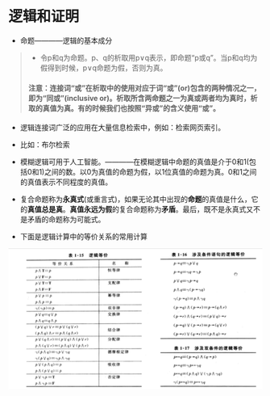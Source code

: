 # 逻辑和证明
* 命题————逻辑的基本成分
 >* 令p和q为命题。p、q的析取用p∨q表示，即命题“p或q”。当p和q均为假得到时候，p∨q命题为假，否则为真。
 >#### 注意：连接词“或”在析取中的使用对应于词“或”(or)包含的两种情况之一，即为“同或”(inclusive or)。析取所含两命题之一为真或两者均为真时，析取的真值为真。有的时候我们也按照“异或”的含义使用“或”。

 * 逻辑连接词广泛的应用在大量信息检索中，例如：检索网页索引。
  * 比如：布尔检索

* 模糊逻辑可用于人工智能。————在模糊逻辑中命题的真值是介于0和1(包括0和1)之间的数。以0为真值的命题为假，以1位真值的命题为真。0和1之间的真值表示不同程度的真值。
* 复合命题称为**永真式**(或重言式)，如果无论其中出现的**命题**的真值是什么，它的**真值总是真**。**真值永远为假**的复合命题称为**矛盾**。最后，既不是永真式又不是矛盾的命题称为可能式。

* 下面是逻辑计算中的等价关系的常用计算

![](https://github.com/kentanvictor/STUDY/blob/Image/old_image/equivalence.png?raw=true)
